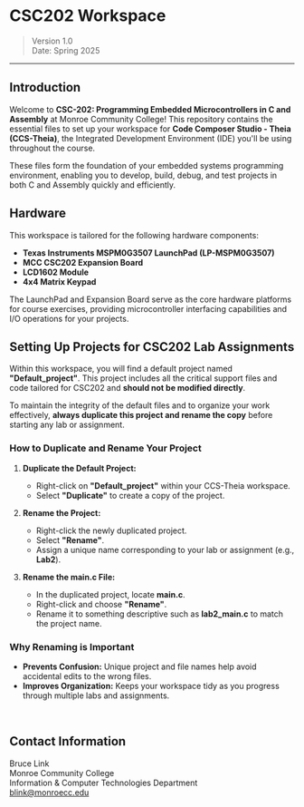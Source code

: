 # CSC202 Workspace
> Version 1.0  
> Date: Spring 2025
---
## Introduction
Welcome to **CSC-202: Programming Embedded Microcontrollers in C and Assembly** at Monroe Community College! This repository contains the essential files to set up your workspace for **Code Composer Studio - Theia (CCS-Theia)**, the Integrated Development Environment (IDE) you'll be using throughout the course.  

These files form the foundation of your embedded systems programming environment, enabling you to develop, build, debug, and test projects in both C and Assembly quickly and efficiently.

## Hardware
This workspace is tailored for the following hardware components:

- **Texas Instruments MSPM0G3507 LaunchPad (LP-MSPM0G3507)**
- **MCC CSC202 Expansion Board**
- **LCD1602 Module**
- **4x4 Matrix Keypad**

The LaunchPad and Expansion Board serve as the core hardware platforms for course exercises, providing microcontroller interfacing capabilities and I/O operations for your projects.

## Setting Up Projects for CSC202 Lab Assignments
Within this workspace, you will find a default project named **"Default_project"**. This project includes all the critical support files and code tailored for CSC202 and **should not be modified directly**.  

To maintain the integrity of the default files and to organize your work effectively, **always duplicate this project and rename the copy** before starting any lab or assignment.

### How to Duplicate and Rename Your Project

1. **Duplicate the Default Project:**
   - Right-click on **"Default_project"** within your CCS-Theia workspace.
   - Select **"Duplicate"** to create a copy of the project.

2. **Rename the Project:**
   - Right-click the newly duplicated project.
   - Select **"Rename"**.
   - Assign a unique name corresponding to your lab or assignment (e.g., **Lab2**).

3. **Rename the main.c File:**
   - In the duplicated project, locate **main.c**.
   - Right-click and choose **"Rename"**.
   - Rename it to something descriptive such as **lab2_main.c** to match the project name.

### Why Renaming is Important

- **Prevents Confusion:** Unique project and file names help avoid accidental edits to the wrong files.
- **Improves Organization:** Keeps your workspace tidy as you progress through multiple labs and assignments.
  
<br>

## Contact Information

Bruce Link  
Monroe Community College  
Information & Computer Technologies Department  
[blink@monroecc.edu](mailto:blink@monroecc.edu)
